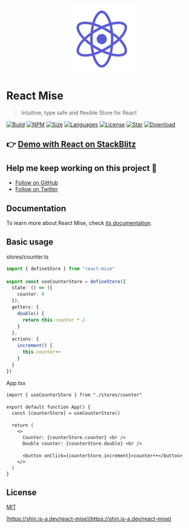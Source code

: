 <p align="center">
  <a href="https://shin.is-a.dev/react-mise" target="_blank" rel="noopener noreferrer">
    <img width="180" src="./react-mise.png" alt="React Mise logo">
  </a>
</p>

# React Mise

> Intuitive, type safe and flexible Store for React


[![Build](https://github.com/tachibana-shin/react-mise/actions/workflows/build-docs.yml/badge.svg)](https://github.com/tachibana-shin/react-mise/actions/workflows/docs.yml)
[![NPM](https://badge.fury.io/js/react-mise.svg)](http://badge.fury.io/js/react-mise)
[![Size](https://img.shields.io/bundlephobia/minzip/react-mise/latest)](https://npmjs.org/package/react-mise)
[![Languages](https://img.shields.io/github/languages/top/tachibana-shin/react-mise)](https://npmjs.org/package/react-mise)
[![License](https://img.shields.io/npm/l/react-mise)](https://npmjs.org/package/react-mise)
[![Star](https://img.shields.io/github/stars/tachibana-shin/react-mise)](https://github.com/tachibana-shin/react-mise/stargazers)
[![Download](https://img.shields.io/npm/dm/react-mise)](https://npmjs.org/package/react-mise)


## 👉 [Demo with React on StackBlitz](https://stackblitz.com/edit/react-mise-example-vite)

## Help me keep working on this project 💚

- [Follow on GitHub](https://github.com/tachibana-shin)
- [Follow on Twitter](https://twitter.com/tachib_shin)

## Documentation

To learn more about React Mise, check [its documentation](https://shin.is-a.dev/react-mise).

## Basic usage

stores/counter.ts
``` ts
import { defineStore } from "react-mise"

export const useCounterStore = defineStore({
  state: () => ({
    counter: 0
  }),
  getters: {
    double() {
      return this.counter * 2
    }
  },
  actions: {
    increment() {
      this.counter++
    }
  }
})
```

App.tsx
``` tsx
import { useCounterStore } from "./stores/counter"

export default function App() {
  const [counterStore] = useCounterStore()

  return (
    <>
      Counter: {counterStore.counter} <br />
      Double counter: {counterStore.double} <br />

      <button onClick={counterStore.increment}>counter++</button>
    </>
  )
}
```

## License

[MIT](http://opensource.org/licenses/MIT)

[https://shin.is-a.dev/react-mise](https://shin.is-a.dev/react-mise)
